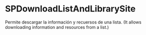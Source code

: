 # SPDownloadListAndLibrarySite
Permite descargar  la información y recuersos de  una lista. (It allows downloading information and resources from a list.)
